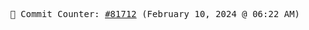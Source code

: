 <p align="center">
    <samp>
        📮 Commit Counter: <a href="https://github.com/Javascript-void0/Javascript-void0/commits/main">#81712</a> (February 10, 2024 @ 06:22 AM)
    </samp>
</p>